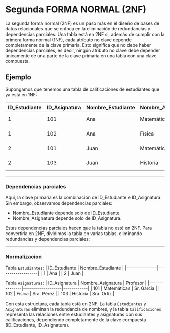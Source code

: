 # Segunda FORMA NORMAL (2NF)
La segunda forma normal (2NF) es un paso más en el diseño de bases de datos relacionales que se enfoca en la eliminación de redundancias y dependencias parciales. Una tabla está en 2NF si, además de cumplir con la primera forma normal (1NF), cada atributo no clave depende completamente de la clave primaria. Esto significa que no debe haber dependencias parciales, es decir, ningún atributo no clave debe depender únicamente de una parte de la clave primaria en una tabla con una clave compuesta.

## Ejemplo

Supongamos que tenemos una tabla de calificaciones de estudiantes que ya está en 1NF:

| ID_Estudiante | ID_Asignatura | Nombre_Estudiante | Nombre_Asignatura | Profesor   |
|---------------|---------------|-------------------|-------------------|------------|
| 1             | 101           | Ana               | Matemáticas       | Sr. García |
| 1             | 102           | Ana               | Física            | Sra. Pérez |
| 2             | 101           | Juan              | Matemáticas       | Sr. García |
| 2             | 103           | Juan              | Historia          | Sra. Ortiz |

---

### Dependencias parciales
Aquí, la clave primaria es la combinación de ID_Estudiante e ID_Asignatura. Sin embargo, observamos dependencias parciales:
- Nombre_Estudiante depende solo de ID_Estudiante.
- Nombre_Asignatura depende solo de ID_Asignatura.

Estas dependencias parciales hacen que la tabla no esté en 2NF. Para convertirla en 2NF, dividimos la tabla en varias tablas, eliminando redundancias y dependencias parciales:

---

### Normalizacion

Tabla `Estudiantes`:
| ID_Estudiante | Nombre_Estudiante |
|---------------|-------------------|
| 1             | Ana               |
| 2             | Juan              |

Tabla `Asignaturas`:
| ID_Asignatura | Nombre_Asignatura | Profesor   |
|---------------|-------------------|------------|
| 101           | Matemáticas       | Sr. García |
| 102           | Física            | Sra. Pérez |
| 103           | Historia          | Sra. Ortiz |

Con esta estructura, cada tabla está en 2NF. La tabla `Estudiantes` y `Asignaturas` eliminan la redundancia de nombres, y la tabla `Calificaciones` representa las relaciones entre estudiantes y asignaturas con sus calificaciones, dependiendo completamente de la clave compuesta (ID_Estudiante, ID_Asignatura).